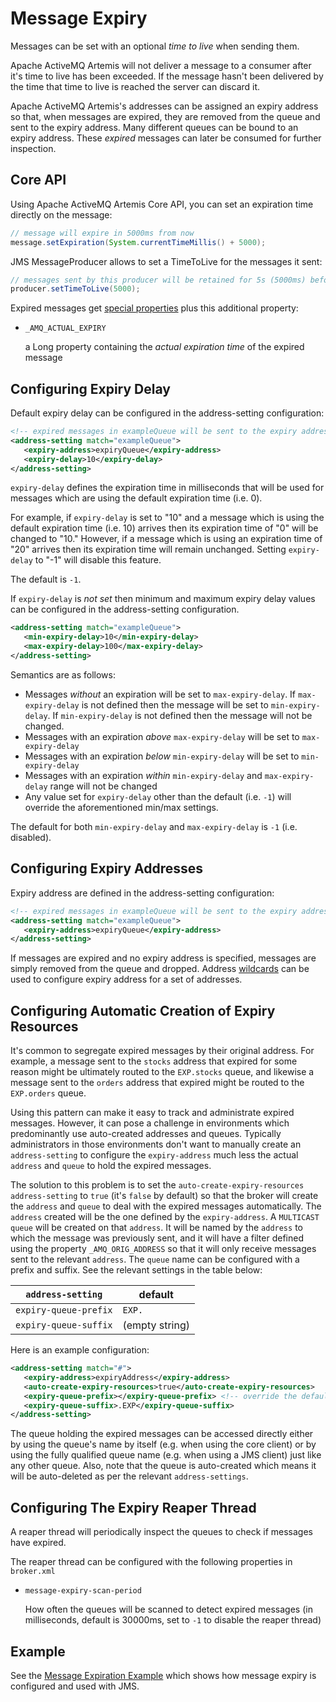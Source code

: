 # Message Expiry

Messages can be set with an optional *time to live* when sending them.

Apache ActiveMQ Artemis will not deliver a message to a consumer after it's
time to live has been exceeded. If the message hasn't been delivered by the
time that time to live is reached the server can discard it.

Apache ActiveMQ Artemis's addresses can be assigned an expiry address so that,
when messages are expired, they are removed from the queue and sent to the
expiry address. Many different queues can be bound to an expiry address.  These
*expired* messages can later be consumed for further inspection.

## Core API

Using Apache ActiveMQ Artemis Core API, you can set an expiration time directly
on the message:

```java
// message will expire in 5000ms from now
message.setExpiration(System.currentTimeMillis() + 5000);
```

JMS MessageProducer allows to set a TimeToLive for the messages it sent:

```java
// messages sent by this producer will be retained for 5s (5000ms) before expiration
producer.setTimeToLive(5000);
```

Expired messages get [special properties](copied-message-properties.md) plus this
additional property:

- `_AMQ_ACTUAL_EXPIRY`

  a Long property containing the *actual expiration time* of the
  expired message
  
## Configuring Expiry Delay

Default expiry delay can be configured in the address-setting configuration:

```xml
<!-- expired messages in exampleQueue will be sent to the expiry address expiryQueue -->
<address-setting match="exampleQueue">
   <expiry-address>expiryQueue</expiry-address>
   <expiry-delay>10</expiry-delay>
</address-setting>
```

`expiry-delay` defines the expiration time in milliseconds that will be used for messages 
which are using the default expiration time (i.e. 0). 
  
For example, if `expiry-delay` is set to "10" and a message which is using the default 
expiration time (i.e. 10) arrives then its expiration time of "0" will be changed to "10."
However, if a message which is using an expiration time of "20" arrives then its expiration
time will remain unchanged. Setting `expiry-delay` to "-1" will disable this feature. 
  
The default is `-1`.

If `expiry-delay` is *not set* then minimum and maximum expiry delay values can be configured
in the address-setting configuration.

```xml
<address-setting match="exampleQueue">
   <min-expiry-delay>10</min-expiry-delay>
   <max-expiry-delay>100</max-expiry-delay>
</address-setting>
```

Semantics are as follows:

 - Messages _without_ an expiration will be set to `max-expiry-delay`. If `max-expiry-delay`
   is not defined then the message will be set to `min-expiry-delay`. If `min-expiry-delay`
   is not defined then the message will not be changed.
 - Messages with an expiration _above_ `max-expiry-delay` will be set to `max-expiry-delay`
 - Messages with an expiration _below_ `min-expiry-delay` will be set to `min-expiry-delay`
 - Messages with an expiration _within_ `min-expiry-delay` and `max-expiry-delay` range will
   not be changed
 - Any value set for `expiry-delay` other than the default (i.e. `-1`) will override the
   aforementioned min/max settings.

The default for both `min-expiry-delay` and `max-expiry-delay` is `-1` (i.e. disabled).

## Configuring Expiry Addresses

Expiry address are defined in the address-setting configuration:

```xml
<!-- expired messages in exampleQueue will be sent to the expiry address expiryQueue -->
<address-setting match="exampleQueue">
   <expiry-address>expiryQueue</expiry-address>
</address-setting>
```

If messages are expired and no expiry address is specified, messages are simply
removed from the queue and dropped. Address [wildcards](wildcard-syntax.md) can
be used to configure expiry address for a set of addresses.

## Configuring Automatic Creation of Expiry Resources

It's common to segregate expired messages by their original address.
For example, a message sent to the `stocks` address that expired for some
reason might be ultimately routed to the `EXP.stocks` queue, and likewise
a message sent to the `orders` address that expired might be routed to
the `EXP.orders` queue.

Using this pattern can make it easy to track and administrate
expired messages. However, it can pose a challenge in environments
which predominantly use auto-created addresses and queues. Typically
administrators in those environments don't want to manually create
an `address-setting` to configure the `expiry-address` much less
the actual `address` and `queue` to hold the expired messages.

The solution to this problem is to set the `auto-create-expiry-resources`
`address-setting` to `true` (it's `false` by default) so that the broker will
create the `address` and `queue` to deal with the expired messages
automatically. The `address` created will be the one defined by the
`expiry-address`. A `MULTICAST` `queue` will be created on that `address`.
It will be named by the `address` to which the message was previously sent, and
it will have a filter defined using the property `_AMQ_ORIG_ADDRESS` so that it
will only receive messages sent to the relevant `address`. The `queue` name can
be configured with a prefix and suffix. See the relevant settings in the table
below:

`address-setting`|default
---|---
`expiry-queue-prefix`|`EXP.`
`expiry-queue-suffix`|(empty string)

Here is an example configuration:

```xml
<address-setting match="#">
   <expiry-address>expiryAddress</expiry-address>
   <auto-create-expiry-resources>true</auto-create-expiry-resources>
   <expiry-queue-prefix></expiry-queue-prefix> <!-- override the default -->
   <expiry-queue-suffix>.EXP</expiry-queue-suffix>
</address-setting>
```

The queue holding the expired messages can be accessed directly
either by using the queue's name by itself (e.g. when using the core
client) or by using the fully qualified queue name (e.g. when using
a JMS client) just like any other queue. Also, note that the queue is
auto-created which means it will be auto-deleted as per the relevant
`address-settings`.

## Configuring The Expiry Reaper Thread

A reaper thread will periodically inspect the queues to check if messages have
expired.

The reaper thread can be configured with the following properties in
`broker.xml`

- `message-expiry-scan-period`

  How often the queues will be scanned to detect expired messages (in
  milliseconds, default is 30000ms, set to `-1` to disable the reaper thread)

## Example

See the [Message Expiration Example](examples.md#message-expiration) which
shows how message expiry is configured and used with JMS.
